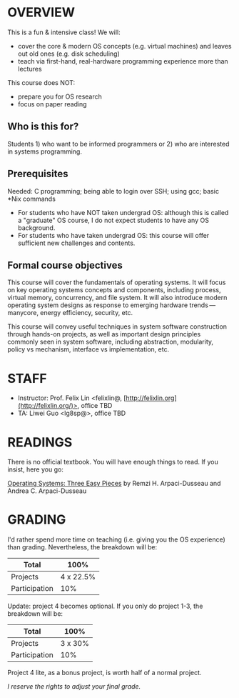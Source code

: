 # **OVERVIEW**

This is a fun & intensive class! We will: 

* cover the core & modern OS concepts (e.g. virtual machines) and leaves out old      ones (e.g. disk scheduling)
* teach via first-hand, real-hardware programming experience more than lectures 

This course does NOT:

* prepare you for OS research
* focus on paper reading

## Who is this for?

Students 1) who want to be informed programmers or 2) who are interested in systems programming. 

## Prerequisites

Needed: C programming; being able to login over SSH; using gcc; basic *Nix commands

* For students who have NOT taken undergrad OS: although this is called a "graduate" OS course, I do not expect students to have any OS background. 
* For students who have taken undergrad OS: this course will offer sufficient new challenges and contents. 

## Formal course objectives

This course will cover the fundamentals of operating systems. It will focus on key operating systems concepts and components, including process, virtual memory, concurrency, and file system. It will also introduce modern operating system designs as response to emerging hardware trends — manycore, energy efficiency, security, etc.

This course will convey useful techniques in system software construction through hands-on projects, as well as important design principles commonly seen in system software, including abstraction, modularity, policy vs mechanism, interface vs implementation, etc.

# **STAFF**

* Instructor: Prof. Felix Lin <felixlin@, [http://felixlin.org](http://felixlin.org/)>, office TBD
* TA: Liwei Guo <lg8sp@>, office TBD

# **READINGS**

There is no official textbook. You will have enough things to read. If you insist, here you go: 

[Operating  Systems: Three Easy Pieces](http://pages.cs.wisc.edu/~remzi/OSTEP/) by Remzi H. Arpaci-Dusseau and Andrea C. Arpaci-Dusseau


# **GRADING**

I'd rather spend more time on teaching (i.e. giving you the OS experience) than grading. Nevertheless, the breakdown will be:

| **Total**     | **100%**  |
| ------------| --------|
| Projects      | 4 x 22.5% |
| Participation | 10%       |


Update: project 4 becomes optional. If you only do project 1-3, the breakdown will be: 

| **Total**     | **100%** |
| ------------| -------|
| Projects      | 3 x 30%  |
| Participation | 10%      |

Project 4 lite, as a bonus project, is worth half of a normal project. 

*I reserve the rights to adjust your final grade.*